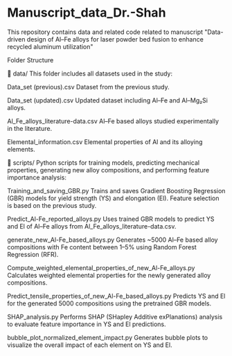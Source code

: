# Manuscript_data_Dr.-Shah
This repository contains data and related code related to manuscript "Data-driven design of Al–Fe alloys for laser powder bed fusion to enhance recycled aluminum utilization"

Folder Structure

📁 data/
This folder includes all datasets used in the study:

Data_set (previous).csv
Dataset from the previous study.

Data_set (updated).csv
Updated dataset including Al–Fe and Al–Mg₂Si alloys.

Al_Fe_alloys_literature-data.csv
Al–Fe based alloys studied experimentally in the literature.

Elemental_information.csv
Elemental properties of Al and its alloying elements.


📁 scripts/
Python scripts for training models, predicting mechanical properties, generating new alloy compositions, and performing feature importance analysis:

Training_and_saving_GBR.py
Trains and saves Gradient Boosting Regression (GBR) models for yield strength (YS) and elongation (El). Feature selection is based on the previous study.

Predict_Al-Fe_reported_alloys.py
Uses trained GBR models to predict YS and El of Al–Fe alloys from Al_Fe_alloys_literature-data.csv.

generate_new_Al-Fe_based_alloys.py
Generates ~5000 Al–Fe based alloy compositions with Fe content between 1–5% using Random Forest Regression (RFR).

Compute_weighted_elemental_properties_of_new_Al-Fe_alloys.py
Calculates weighted elemental properties for the newly generated alloy compositions.

Predict_tensile_properties_of_new_Al-Fe_based_alloys.py
Predicts YS and El for the generated 5000 compositions using the pretrained GBR models.

SHAP_analysis.py
Performs SHAP (SHapley Additive exPlanations) analysis to evaluate feature importance in YS and El predictions.

bubble_plot_normalized_element_impact.py
Generates bubble plots to visualize the overall impact of each element on YS and El.
